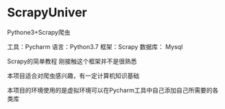 # ScrapyUniver
Pythone3+Scrapy爬虫

工具：Pycharm
语言：Python3.7
框架：Scrapy
数据库： Mysql


Scrapy的简单教程 刚接触这个框架并不是很熟悉

本项目适合对爬虫感兴趣，有一定计算机知识基础

本项目的环境使用的是虚拟环境可以在Pycharm工具中自己添加自己所需要的各类库
